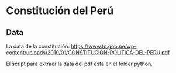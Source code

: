 # Constitución del Perú

## Data

La data de la constitución: https://www.tc.gob.pe/wp-content/uploads/2019/01/CONSTITUCION-POLITICA-DEL-PERU.pdf

El script para extraer la data del pdf esta en el folder python.

